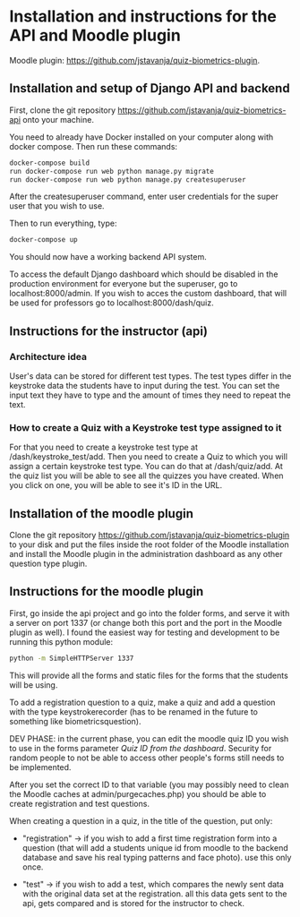 # Installation and instructions for the API and Moodle plugin

Moodle plugin: https://github.com/jstavanja/quiz-biometrics-plugin.

## Installation and setup of Django API and backend
First, clone the git repository https://github.com/jstavanja/quiz-biometrics-api onto your machine.

You need to already have Docker installed on your computer along with docker compose.
Then run these commands:

```bash
docker-compose build
run docker-compose run web python manage.py migrate
run docker-compose run web python manage.py createsuperuser
```
After the createsuperuser command, enter user credentials for the super user that you wish to use.

Then to run everything, type:
```bash
docker-compose up
```

You should now have a working backend API system.

To access the default Django dashboard which should be disabled in the production environment for everyone but the superuser, go to localhost:8000/admin. If you wish to acces the custom dashboard, that will be used for professors go to localhost:8000/dash/quiz.

## Instructions for the instructor (api)

### Architecture idea
User's data can be stored for different test types. The test types differ in the keystroke data the students have to input during the test. You can set the input text they have to type and the amount of times they need to repeat the text.

### How to create a Quiz with a Keystroke test type assigned to it
For that you need to create a keystroke test type at /dash/keystroke_test/add. Then you need to create a Quiz to which you will assign a certain keystroke test type. You can do that at /dash/quiz/add. At the quiz list you will be able to see all the quizzes you have created. When you click on one, you will be able to see it's ID in the URL.

## Installation of the moodle plugin
Clone the git repository https://github.com/jstavanja/quiz-biometrics-plugin to your disk and put the files inside the root folder of the Moodle installation and install the Moodle plugin in the administration dashboard as any other question type plugin.

## Instructions for the moodle plugin
First, go inside the api project and go into the folder forms, and serve it with a server on port 1337 (or change both this port and the port in the Moodle plugin as well). I found the easiest way for testing and development to be running this python module:
```bash
python -m SimpleHTTPServer 1337
```
This will provide all the forms and static files for the forms that the students will be using.

To add a registration question to a quiz, make a quiz and add a question with the type keystrokerecorder (has to be renamed in the future to something like biometricsquestion).

DEV PHASE: in the current phase, you can edit the moodle quiz ID you wish to use in the forms parameter *Quiz ID from the dashboard*. Security for random people to not be able to access other people's forms still needs to be implemented.

After you set the correct ID to that variable (you may possibly need to clean the Moodle caches at admin/purgecaches.php) you should be able to create registration and test questions.

When creating a question in a quiz, in the title of the question, put only:
  - "registration" -> if you wish to add a first time registration form into a question (that will add a students unique id from moodle to the backend database and save his real typing patterns and face photo). use this only once.

  - "test" -> if you wish to add a test, which compares the newly sent data with the original data set at the registration. all this data gets sent to the api, gets compared and is stored for the instructor to check.
